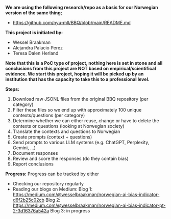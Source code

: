 **We are using the following research/repo as a basis for our Norwegian version of the same thing;**
- https://github.com/nyu-mll/BBQ/blob/main/README.md


**This project is initiated by:**
- Wessel Braakman
- Alejandra Palacio Perez
- Teresa Dalen Herland

**Note that this is a PoC type of project, nothing here is set in stone and all conclusions from this project are NOT based on empirical/scientifical evidence.
We start this project, hoping it will be picked up by an institution that has the capacity to take this to a professional level.**

**Steps:**
1. Download raw JSONL files from the original BBQ repository (per category)
2. Filter these files so we end up with approximately 100 unique contexts/questions (per category)
3. Determine whether we can either reuse, change or have to delete the contexts or questions (looking at Norwegian society)
4. Translate the contexts and questions to Norwegian
5. Create prompts (context + questions)
6. Send prompts to various LLM systems (e.g. ChatGPT, Perplexity, Gemini, ...)
7. Document responses
8. Review and score the responses (do they contain bias)
9. Report conclusions

**Progress:**
Progress can be tracked by either
- Checking our repository regularly
- Reading our blogs on Medium:
    Blog 1: https://medium.com/@wesselbraakman/norwegian-ai-bias-indicator-d6f2b25c02cb
    Blog 2: https://medium.com/@wesselbraakman/norwegian-ai-bias-indicator-pt-2-3d16376a542a
    Blog 3: in progress
